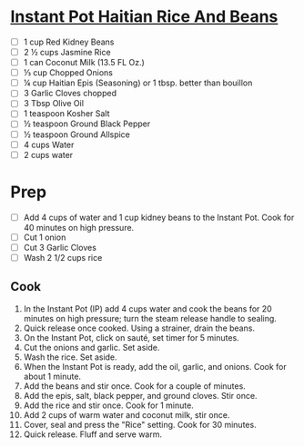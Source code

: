 # [Instant Pot Haitian Rice And Beans](https://www.savorythoughts.com/instant-pot-haitian-rice-beans/#recipe)

- [ ] 1 cup Red Kidney Beans
- [ ] 2 ½ cups Jasmine Rice
- [ ] 1 can Coconut Milk (13.5 FL Oz.)
- [ ] ⅓ cup Chopped Onions
- [ ] ¼ cup Haitian Epis (Seasoning) or 1 tbsp. better than bouillon
- [ ] 3 Garlic Cloves chopped
- [ ] 3 Tbsp Olive Oil
- [ ] 1 teaspoon Kosher Salt
- [ ] ½ teaspoon Ground Black Pepper
- [ ] ½ teaspoon Ground Allspice
- [ ] 4 cups Water
- [ ] 2 cups water

# Prep
- [ ] Add 4 cups of water and 1 cup kidney beans to the Instant Pot. Cook for 40 minutes on high pressure.
- [ ] Cut 1 onion
- [ ] Cut 3 Garlic Cloves
- [ ] Wash 2 1/2 cups rice

## Cook
1. In the Instant Pot (IP) add 4 cups water and cook the beans for 20 minutes on high pressure; turn the steam release handle to sealing.
2. Quick release once cooked. Using a strainer, drain the beans.
3. On the Instant Pot, click on sauté, set timer for 5 minutes.
4. Cut the onions and garlic. Set aside.
5. Wash the rice. Set aside.
6. When the Instant Pot is ready, add the oil, garlic, and onions. Cook for about 1 minute.
7. Add the beans and stir once. Cook for a couple of minutes.
8. Add the epis, salt, black pepper, and ground cloves. Stir once.
9. Add the rice and stir once. Cook for 1 minute.
10. Add 2 cups of warm water and coconut milk, stir once.
11. Cover, seal and press the "Rice" setting. Cook for 30 minutes.
12. Quick release. Fluff and serve warm.
